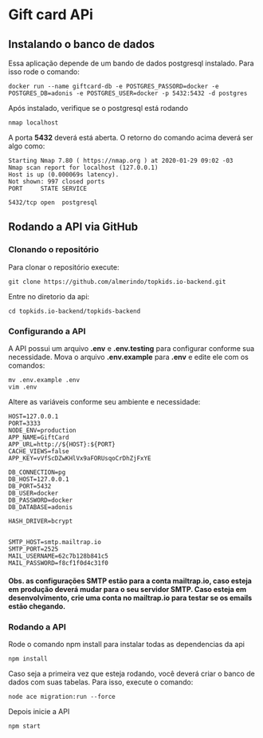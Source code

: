 # Gift card APi


## Instalando o banco de dados 
Essa aplicação depende de um bando de dados postgresql instalado.
Para isso rode o comando:

```
docker run --name giftcard-db -e POSTGRES_PASSORD=docker -e POSTGRES_DB=adonis -e POSTGRES_USER=docker -p 5432:5432 -d postgres
```

Após instalado, verifique se o postgresql está rodando

```
nmap localhost
```

A porta __5432__ deverá está aberta. O retorno do comando acima deverá ser algo como:
```
Starting Nmap 7.80 ( https://nmap.org ) at 2020-01-29 09:02 -03
Nmap scan report for localhost (127.0.0.1)
Host is up (0.000069s latency).
Not shown: 997 closed ports
PORT     STATE SERVICE

5432/tcp open  postgresql
```

## Rodando a API via GitHub


### Clonando o repositório
Para clonar o repositório execute:
```
git clone https://github.com/almerindo/topkids.io-backend.git
```

Entre no diretorio da api:
```
cd topkids.io-backend/topkids-backend
```

### Configurando a API
A API possui um arquivo __.env__ e __.env.testing__ para configurar conforme sua necessidade.
Mova o arquivo __.env.example__ para __.env__ e edite ele com os comandos:

```
mv .env.example .env
vim .env
```

Altere as variáveis conforme seu ambiente e necessidade:
```
HOST=127.0.0.1
PORT=3333
NODE_ENV=production
APP_NAME=GiftCard
APP_URL=http://${HOST}:${PORT}
CACHE_VIEWS=false
APP_KEY=vVfScDZwKHlVx9aFORUsqoCrDhZjFxYE

DB_CONNECTION=pg
DB_HOST=127.0.0.1
DB_PORT=5432
DB_USER=docker
DB_PASSWORD=docker
DB_DATABASE=adonis

HASH_DRIVER=bcrypt


SMTP_HOST=smtp.mailtrap.io
SMTP_PORT=2525
MAIL_USERNAME=62c7b128b841c5
MAIL_PASSWORD=f8cf1f0d4c31f0

```

#### Obs. as configurações SMTP estão para a conta mailtrap.io, caso esteja em produção deverá mudar para o seu servidor SMTP. Caso esteja em desenvolvimento, crie uma conta no mailtrap.io para testar se os emails estão chegando.

### Rodando a API

Rode o comando npm install para instalar todas as dependencias da api

```
npm install
```

Caso seja a primeira vez que esteja rodando, você deverá criar o banco de dados com suas tabelas.
Para isso, execute o comando:
```
node ace migration:run --force
```


Depois inicie a API

```
npm start
```

